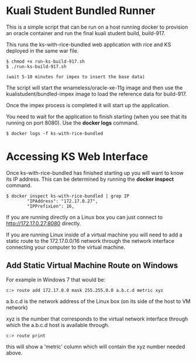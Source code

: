 # Kuali Student Bundled Runner

This is a simple script that can be run on a host running docker to provision an oracle container and run the final kuali student build, build-917.

This runs the ks-with-rice-bundled web application with rice and KS deployed in the same war file.

```
$ chmod +x run-ks-build-917.sh
$ ./run-ks-build-917.sh

(wait 5-10 minutes for impex to insert the base data)
```
The script will start the wnameless/oracle-xe-11g image and then use the kualistudent/bundled-impex image to load the reference data for build-917.

Once the impex process is completed it will start up the application.

You need to wait for the application to finish starting (when you see that its running on port 8080).  Use the **docker logs** command.

``` 
$ docker logs -f ks-with-rice-bundled
```

# Accessing KS Web Interface 

Once ks-with-rice-bundled has finished starting up you will want to know its IP address.  This can be determined by running the **docker inspect** command.

```
$ docker inspect ks-with-rice-bundled | grep IP
        "IPAddress": "172.17.0.27",
        "IPPrefixLen": 16,
```

If you are running directly on a Linux box you can just connect to http://172.17.0.27:8080 directly.

If you are running Linux inside of a virtual machine you will need to add a static route to the 172.17.0.0/16 network through the network interface connecting your computer to the virtual machine.

## Add Static Virtual Machine Route on Windows

For example in Windows 7 that would be:

```
c:> route add 172.17.0.0 mask 255.255.0.0 a.b.c.d metric xyz
```

a.b.c.d is the network address of the Linux box (on its side of the host to VM network)

xyz is the number that corresponds to the virtual network interface through which the a.b.c.d host is available through.

```
c:> route print 
```
this will show a 'metric' column which will contain the xyz number needed above.

